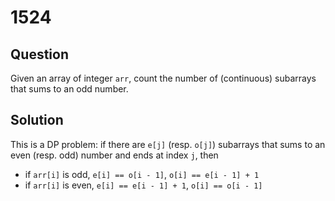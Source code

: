 # 1524

## Question

Given an array of integer `arr`, count the number of (continuous) subarrays that sums to an odd number.

## Solution

This is a DP problem: if there are `e[j]` (resp. `o[j]`) subarrays that sums to an even (resp. odd) number and ends at index `j`, then
* if `arr[i]` is odd, `e[i] == o[i - 1]`, `o[i] == e[i - 1] + 1`
* if `arr[i]` is even, `e[i] == e[i - 1] + 1`, `o[i] == o[i - 1]`

